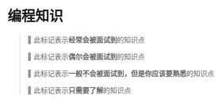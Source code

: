 # 编程知识

> 🚩 此标记表示**经常会被面试到**的知识点
> 
> 🏴 此标记表示**偶尔会被面试到**的知识点
>
> 🔸 此标记表示**一般不会被面试到，但是你应该要熟悉**的知识点
>
> 🔹 此标记表示**只需要了解**的知识点

